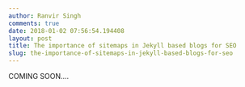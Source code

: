 ```yaml
---
author: Ranvir Singh
comments: true
date: 2018-01-02 07:56:54.194408
layout: post
title: The importance of sitemaps in Jekyll based blogs for SEO
slug: the-importance-of-sitemaps-in-jekyll-based-blogs-for-seo
---
```

COMING SOON....